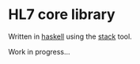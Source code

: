 # HL7 core library

Written in [haskell](https://haskell.org) using the [stack](https://docs.haskellstack.org) tool.

Work in progress...
